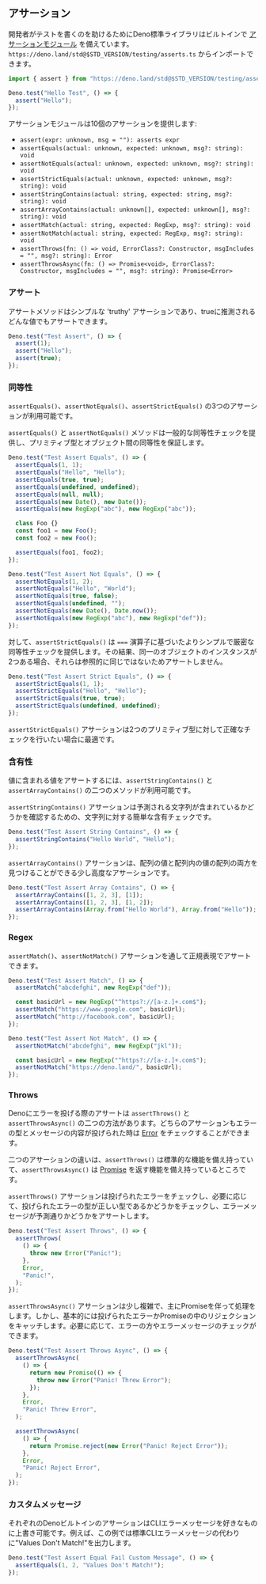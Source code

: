 <!-- ## Assertions -->
## アサーション

<!--
To help developers write tests the Deno standard library comes with a built in
[assertions module](https://deno.land/std@$STD_VERSION/testing/asserts.ts) which
can be imported from `https://deno.land/std@$STD_VERSION/testing/asserts.ts`.
-->
開発者がテストを書くのを助けるためにDeno標準ライブラリはビルトインで [アサーションモジュール](https://deno.land/std@$STD_VERSION/testing/asserts.ts) を備えています。`https://deno.land/std@$STD_VERSION/testing/asserts.ts` からインポートできます。

```js
import { assert } from "https://deno.land/std@$STD_VERSION/testing/asserts.ts";

Deno.test("Hello Test", () => {
  assert("Hello");
});
```

<!-- The assertions module provides 10 assertions: -->
アサーションモジュールは10個のアサーションを提供します:

- `assert(expr: unknown, msg = ""): asserts expr`
- `assertEquals(actual: unknown, expected: unknown, msg?: string): void`
- `assertNotEquals(actual: unknown, expected: unknown, msg?: string): void`
- `assertStrictEquals(actual: unknown, expected: unknown, msg?: string): void`
- `assertStringContains(actual: string, expected: string, msg?: string): void`
- `assertArrayContains(actual: unknown[], expected: unknown[], msg?: string): void`
- `assertMatch(actual: string, expected: RegExp, msg?: string): void`
- `assertNotMatch(actual: string, expected: RegExp, msg?: string): void`
- `assertThrows(fn: () => void, ErrorClass?: Constructor, msgIncludes = "", msg?: string): Error`
- `assertThrowsAsync(fn: () => Promise<void>, ErrorClass?: Constructor, msgIncludes = "", msg?: string): Promise<Error>`

<!-- ### Assert -->
### アサート

<!--
The assert method is a simple 'truthy' assertion and can be used to assert any
value which can be inferred as true.
-->
アサートメソッドはシンプルな 'truthy' アサーションであり、trueに推測されるどんな値でもアサートできます。

```js
Deno.test("Test Assert", () => {
  assert(1);
  assert("Hello");
  assert(true);
});
```

<!-- ### Equality -->
### 同等性

<!--
There are three equality assertions available, `assertEquals()`,
`assertNotEquals()` and `assertStrictEquals()`.
-->
`assertEquals()`、`assertNotEquals()`、`assertStrictEquals()` の3つのアサーションが利用可能です。

<!--
The `assertEquals()` and `assertNotEquals()` methods provide a general equality
check and are capable of asserting equality between primitive types and objects.
-->
`assertEquals()` と `assertNotEquals()` メソッドは一般的な同等性チェックを提供し、プリミティブ型とオブジェクト間の同等性を保証します。

```js
Deno.test("Test Assert Equals", () => {
  assertEquals(1, 1);
  assertEquals("Hello", "Hello");
  assertEquals(true, true);
  assertEquals(undefined, undefined);
  assertEquals(null, null);
  assertEquals(new Date(), new Date());
  assertEquals(new RegExp("abc"), new RegExp("abc"));

  class Foo {}
  const foo1 = new Foo();
  const foo2 = new Foo();

  assertEquals(foo1, foo2);
});

Deno.test("Test Assert Not Equals", () => {
  assertNotEquals(1, 2);
  assertNotEquals("Hello", "World");
  assertNotEquals(true, false);
  assertNotEquals(undefined, "");
  assertNotEquals(new Date(), Date.now());
  assertNotEquals(new RegExp("abc"), new RegExp("def"));
});
```

<!--
By contrast `assertStrictEquals()` provides a simpler, stricter equality check
based on the `===` operator. As a result it will not assert two instances of
identical objects as they won't be referentially the same.
-->
対して、`assertStrictEquals()` は `===` 演算子に基づいたよりシンプルで厳密な同等性チェックを提供します。その結果、同一のオブジェクトのインスタンスが2つある場合、それらは参照的に同じではないためアサートしません。

```js
Deno.test("Test Assert Strict Equals", () => {
  assertStrictEquals(1, 1);
  assertStrictEquals("Hello", "Hello");
  assertStrictEquals(true, true);
  assertStrictEquals(undefined, undefined);
});
```

<!--
The `assertStrictEquals()` assertion is best used when you wish to make a
precise check against two primitive types.
-->
`assertStrictEquals()` アサーションは2つのプリミティブ型に対して正確なチェックを行いたい場合に最適です。

<!-- ### Contains -->
### 含有性

<!--
There are two methods available to assert a value contains a value,
`assertStringContains()` and `assertArrayContains()`.
-->
値に含まれる値をアサートするには、`assertStringContains()` と `assertArrayContains()` の二つのメソッドが利用可能です。

<!--
The `assertStringContains()` assertion does a simple includes check on a string
to see if it contains the expected string.
-->
`assertStringContains()` アサーションは予測される文字列が含まれているかどうかを確認するための、文字列に対する簡単な含有チェックです。

```js
Deno.test("Test Assert String Contains", () => {
  assertStringContains("Hello World", "Hello");
});
```

<!--
The `assertArrayContains()` assertion is slightly more advanced and can find
both a value within an array and an array of values within an array.
-->
`assertArrayContains()` アサーションは、配列の値と配列内の値の配列の両方を見つけることができる少し高度なアサーションです。

```js
Deno.test("Test Assert Array Contains", () => {
  assertArrayContains([1, 2, 3], [1]);
  assertArrayContains([1, 2, 3], [1, 2]);
  assertArrayContains(Array.from("Hello World"), Array.from("Hello"));
});
```

### Regex

<!--
You can assert regular expressions via `assertMatch()` and `assertNotMatch()`
assertions.
-->
`assertMatch()`、`assertNotMatch()` アサーションを通して正規表現でアサートできます。

```js
Deno.test("Test Assert Match", () => {
  assertMatch("abcdefghi", new RegExp("def"));

  const basicUrl = new RegExp("^https?://[a-z.]+.com$");
  assertMatch("https://www.google.com", basicUrl);
  assertMatch("http://facebook.com", basicUrl);
});

Deno.test("Test Assert Not Match", () => {
  assertNotMatch("abcdefghi", new RegExp("jkl"));

  const basicUrl = new RegExp("^https?://[a-z.]+.com$");
  assertNotMatch("https://deno.land/", basicUrl);
});
```

### Throws

<!--
There are two ways to assert whether something throws an error in Deno,
`assertThrows()` and `assertThrowsAsync()`. Both assertions allow you to check
an
[Error](https://developer.mozilla.org/en-US/docs/Web/JavaScript/Reference/Global_Objects/Error)
has been thrown, the type of error thrown and what the message was.
-->
Denoにエラーを投げる際のアサートは `assertThrows()` と `assertThrowsAsync()` の二つの方法があります。どちらのアサーションもエラーの型とメッセージの内容が投げられた時は [Error](https://developer.mozilla.org/ja/docs/Web/JavaScript/Reference/Global_Objects/Error) をチェックすることができます。

<!--
The difference between the two assertions is `assertThrows()` accepts a standard
function and `assertThrowsAsync()` accepts a function which returns a
[Promise](https://developer.mozilla.org/en-US/docs/Web/JavaScript/Reference/Global_Objects/Promise).
-->
二つのアサーションの違いは、`assertThrows()` は標準的な機能を備え持っていて、`assertThrowsAsync()` は [Promise](https://developer.mozilla.org/ja/docs/Web/JavaScript/Reference/Global_Objects/Promise) を返す機能を備え持っているところです。

<!--
The `assertThrows()` assertion will check an error has been thrown, and
optionally will check the thrown error is of the correct type, and assert the
error message is as expected.
-->
`assertThrows()` アサーションは投げられたエラーをチェックし、必要に応じて、投げられたエラーの型が正しい型であるかどうかをチェックし、エラーメッセージが予測通りかどうかをアサートします。

```js
Deno.test("Test Assert Throws", () => {
  assertThrows(
    () => {
      throw new Error("Panic!");
    },
    Error,
    "Panic!",
  );
});
```

<!--
The `assertThrowsAsync()` assertion is a little more complicated, mainly because
it deals with Promises. But basically it will catch thrown errors or rejections
in Promises. You can also optionally check for the error type and error message.
-->
`assertThrowsAsync()` アサーションは少し複雑で、主にPromiseを伴って処理をします。しかし、基本的には投げられたエラーかPromiseの中のリジェクションをキャッチします。必要に応じて、エラーの方やエラーメッセージのチェックができます。

```js
Deno.test("Test Assert Throws Async", () => {
  assertThrowsAsync(
    () => {
      return new Promise(() => {
        throw new Error("Panic! Threw Error");
      });
    },
    Error,
    "Panic! Threw Error",
  );

  assertThrowsAsync(
    () => {
      return Promise.reject(new Error("Panic! Reject Error"));
    },
    Error,
    "Panic! Reject Error",
  );
});
```

<!-- ### Custom Messages -->
### カスタムメッセージ

<!--
Each of Deno's built in assertions allow you to overwrite the standard CLI error
message if you wish. For instance this example will output "Values Don't Match!"
rather than the standard CLI error message.
-->
それぞれのDenoビルトインのアサーションはCLIエラーメッセージを好きなものに上書き可能です。例えば、この例では標準CLIエラーメッセージの代わりに"Values Don't Match!"を出力します。

```js
Deno.test("Test Assert Equal Fail Custom Message", () => {
  assertEquals(1, 2, "Values Don't Match!");
});
```
